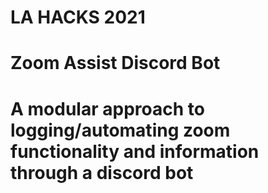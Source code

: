# LA HACKS 2021 
# Zoom Assist Discord Bot 

# A modular approach to logging/automating zoom functionality and information through a discord bot
